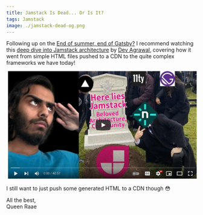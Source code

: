 ```yaml
---
title: Jamstack Is Dead... Or Is It?
tags: Jamstack
image: ./jamstack-dead-og.png
---
```


Following up on the [End of summer, end of Gatsby?](/emails/2023-08-28-end-of/) I recommend watching this [deep dive into Jamstack architecture](https://www.youtube.com/watch?v=qAJhkDFODuo) by [Dev Agrawal](https://twitter.com/devagrawal09), covering how it went from simple HTML files pushed to a CDN to the quite complex frameworks we have today!

[![Jamstack Is Dead... Or Is It? Architecture In Depth](./jamstack-dead.png)](https://www.youtube.com/watch?v=qAJhkDFODuo)

I still want to just push some generated HTML to a CDN though 😳

All the best,\
Queen Raae
